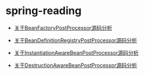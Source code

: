 # spring-reading


+ [关于BeanFactoryPostProcessor源码分析](spring-interface-beanFactoryPostProcessor/README.md)

+ [关于BeanDefinitionRegistryPostProcessor源码分析](spring-interface-beanDefinitionRegistryPostProcessor/README.md)

+ [关于InstantiationAwareBeanPostProcessor源码分析](spring-interface-instantiationAwareBeanPostProcessor/README.md)

+ [关于DestructionAwareBeanPostProcessor源码分析](spring-interface-destructionAwareBeanPostProcessor/README.md)


